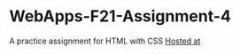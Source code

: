 # WebApps-F21-Assignment-4
A practice assignment for HTML with CSS
<a href ="https://44-563-webapps-f21.github.io/webapps-f21-assignment-4-nagireddyakhilredddy/play.html">Hosted at</a>

